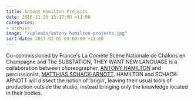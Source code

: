 ```yaml
---
title: Antony Hamilton Projects
date: 2016-11-30 15:17:00 +11:00
categories:
- archive
image: "/uploads/antony-hamilton-projects.jpg"
sort-date: 2017-02-01 09:00:00 +11:00
---
```


Co-commissioned by France's La Comète Scène Nationale de Châlons en Champagne and The SUBSTATION, THEY WANT NEW LANGUAGE is a collaboration between choreographer, [ANTONY HAMILTON](http://antonyhamiltonprojects.com) and percussionist, [MATTHIAS SCHACK-ARNOTT](http://matthiasschackarnott.com). HAMILTON and SCHACK-ARNOTT will dissect the notion of ‘origin’, leaving their usual tools of production outside the studio, instead bringing only the knowledge located in their bodies.  
